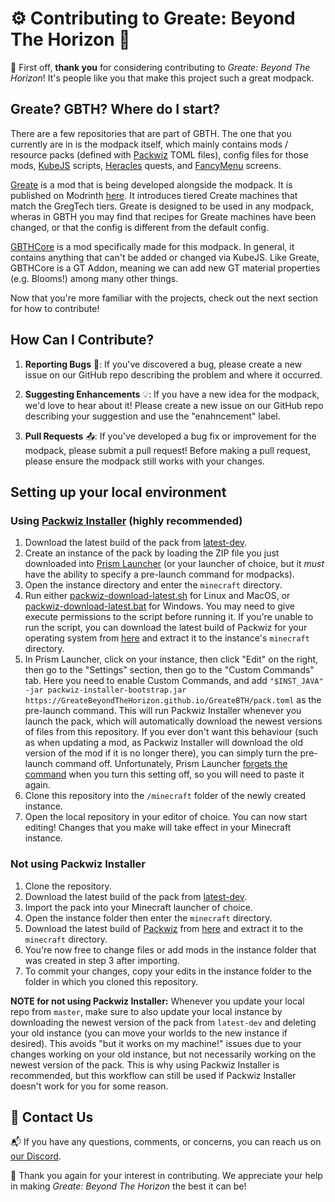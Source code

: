 # ⚙️ Contributing to Greate: Beyond The Horizon 🌌


💫 First off, **thank you** for considering contributing to _Greate: Beyond The Horizon_! It's people like you that make this project such a great modpack.

## Greate? GBTH? Where do I start?

There are a few repositories that are part of GBTH. The one that you currently are in is the modpack itself, which mainly contains mods / resource packs (defined with [Packwiz](https://packwiz.infra.link/) TOML files), config files for those mods, [KubeJS](https://wiki.latvian.dev/books/kubejs) scripts, [Heracles](https://modrinth.com/mod/heracles) quests, and [FancyMenu](https://docs.fancymenu.net/) screens.

[Greate](https://github.com/GreateBeyondTheHorizon/Greate) is a mod that is being developed alongside the modpack. It is published on Modrinth [here](https://modrinth.com/mod/greate). It introduces tiered Create machines that match the GregTech tiers. Greate is designed to be used in any modpack, wheras in GBTH you may find that recipes for Greate machines have been changed, or that the config is different from the default config.

[GBTHCore](https://github.com/GreateBeyondTheHorizon/GBTHCore) is a mod specifically made for this modpack. In general, it contains anything that can't be added or changed via KubeJS. Like Greate, GBTHCore is a GT Addon, meaning we can add new GT material properties (e.g. Blooms!) among many other things.

Now that you're more familiar with the projects, check out the next section for how to contribute!

## How Can I Contribute?

1. **Reporting Bugs** 🐞: If you've discovered a bug, please create a new issue on our GitHub repo describing the problem and where it occurred.

2. **Suggesting Enhancements** 💡: If you have a new idea for the modpack, we'd love to hear about it! Please create a new issue on our GitHub repo describing your suggestion and use the "enahncement" label.

3. **Pull Requests** 📤: If you've developed a bug fix or improvement for the modpack, please submit a pull request! Before making a pull request, please ensure the modpack still works with your changes.

## Setting up your local environment

### Using [Packwiz Installer](https://packwiz.infra.link/tutorials/installing/packwiz-installer/) (highly recommended)

1. Download the latest build of the pack from [latest-dev](https://github.com/GreateBeyondTheHorizon/GreateBTH/releases/tag/latest-dev).
2. Create an instance of the pack by loading the ZIP file you just downloaded into [Prism Launcher](https://prismlauncher.org/) (or your launcher of choice, but it *must* have the ability to specify a pre-launch command for modpacks).
3. Open the instance directory and enter the `minecraft` directory.
4. Run either [packwiz-download-latest.sh](/packwiz-download-latest.sh) for Linux and MacOS, or [packwiz-download-latest.bat](/packwiz-download-latest.bat) for Windows. You may need to give execute permissions to the script before running it. If you're unable to run the script, you can download the latest build of Packwiz for your operating system from [here](https://nightly.link/packwiz/packwiz/workflows/go/main) and extract it to the instance's `minecraft` directory.
5. In Prism Launcher, click on your instance, then click "Edit" on the right, then go to the "Settings" section, then go to the "Custom Commands" tab. Here you need to enable Custom Commands, and add `"$INST_JAVA" -jar packwiz-installer-bootstrap.jar https://GreateBeyondTheHorizon.github.io/GreateBTH/pack.toml` as the pre-launch command. This will run Packwiz Installer whenever you launch the pack, which will automatically download the newest versions of files from this repository. If you ever don't want this behaviour (such as when updating a mod, as Packwiz Installer will download the old version of the mod if it is no longer there), you can simply turn the pre-launch command off. Unfortunately, Prism Launcher [forgets the command](https://github.com/PrismLauncher/PrismLauncher/issues/704) when you turn this setting off, so you will need to paste it again.
6. Clone this repository into the `/minecraft` folder of the newly created instance.
7. Open the local repository in your editor of choice. You can now start editing! Changes that you make will take effect in your Minecraft instance.

### Not using Packwiz Installer

1. Clone the repository.
2. Download the latest build of the pack from [latest-dev](https://github.com/GreateBeyondTheHorizon/GreateBTH/releases/tag/latest-dev).
3. Import the pack into your Minecraft launcher of choice.
4. Open the instance folder then enter the `minecraft` directory.
5. Download the latest build of [Packwiz](https://github.com/packwiz/packwiz) from [here](https://nightly.link/packwiz/packwiz/workflows/go/main) and extract it to the `minecraft` directory.
6. You're now free to change files or add mods in the instance folder that was created in step 3 after importing.
7. To commit your changes, copy your edits in the instance folder to the folder in which you cloned this repository.

**NOTE for not using Packwiz Installer:** Whenever you update your local repo from `master`, make sure to also update your local instance by downloading the newest version of the pack from `latest-dev` and deleting your old instance (you can move your worlds to the new instance if desired). This avoids "but it works on my machine!" issues due to your changes working on your old instance, but not necessarily working on the newest version of the pack. This is why using Packwiz Installer is recommended, but this workflow can still be used if Packwiz Installer doesn't work for you for some reason.

## 💬 Contact Us

📬 If you have any questions, comments, or concerns, you can reach us on [our Discord](https://discord.gg/FpwgKtavyG).

💖 Thank you again for your interest in contributing. We appreciate your help in making _Greate: Beyond The Horizon_ the best it can be!
